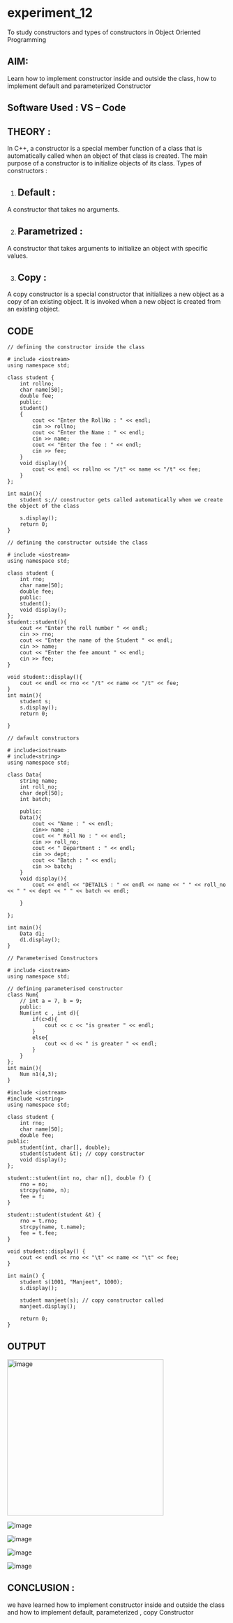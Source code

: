 # experiment_12
To study constructors and types of constructors in Object Oriented Programming
## AIM: 
Learn how to implement constructor inside and outside the class, how to implement default and parameterized Constructor

## Software Used : VS – Code 

## THEORY :
In C++, a constructor is a special member function of a class that is automatically called when an object of that class is created. The main purpose of a constructor is to initialize objects of its class.
Types of constructors :
1.	## Default :
A constructor that takes no arguments.

2.	## Parametrized :
A constructor that takes arguments to initialize an object with specific values.

3. ## Copy :
A copy constructor is a special constructor that initializes a new object as a copy of an existing object. It is invoked when a new object is created from an existing object.

## CODE
```
// defining the constructor inside the class

# include <iostream>
using namespace std;

class student {
    int rollno;
    char name[50];
    double fee;
    public:
    student()
    {
        cout << "Enter the RollNo : " << endl;
        cin >> rollno;
        cout << "Enter the Name : " << endl;
        cin >> name;
        cout << "Enter the fee : " << endl;
        cin >> fee;
    } 
    void display(){
        cout << endl << rollno << "/t" << name << "/t" << fee;
    }
};

int main(){
    student s;// constructor gets called automatically when we create the object of the class

    s.display();
    return 0;
}
```
```
// defining the constructor outside the class

# include <iostream>
using namespace std;

class student {
    int rno;
    char name[50];
    double fee;
    public:
    student();
    void display();
};
student::student(){
    cout << "Enter the roll number " << endl;
    cin >> rno;
    cout << "Enter the name of the Student " << endl;
    cin >> name;
    cout << "Enter the fee amount " << endl;
    cin >> fee;
}

void student::display(){
    cout << endl << rno << "/t" << name << "/t" << fee;
}
int main(){
    student s;
    s.display();
    return 0;

}
```
```
// dafault constructors

# include<iostream>
# include<string>
using namespace std;

class Data{
    string name;
    int roll_no;
    char dept[50];
    int batch;

    public:
    Data(){
        cout << "Name : " << endl;
        cin>> name ;
        cout << " Roll No : " << endl;
        cin >> roll_no;
        cout << " Department : " << endl;
        cin >> dept;
        cout << "Batch : " << endl;
        cin >> batch;
    }
    void display(){
        cout << endl << "DETAILS : " << endl << name << " " << roll_no << " " << dept << " " << batch << endl;

    }

};

int main(){
    Data d1;
    d1.display();
}
```
```
// Parameterised Constructors

# include <iostream>
using namespace std;

// defining parameterised constructor
class Num{
    // int a = 7, b = 9;
    public:
    Num(int c , int d){
        if(c>d){
            cout << c << "is greater " << endl;
        }
        else{
            cout << d << " is greater " << endl;
        }
    }
};
int main(){
    Num n1(4,3);
}
```
```
#include <iostream>
#include <cstring>
using namespace std;

class student {
    int rno;
    char name[50];
    double fee;
public:
    student(int, char[], double);
    student(student &t); // copy constructor
    void display();
};

student::student(int no, char n[], double f) {
    rno = no;
    strcpy(name, n);
    fee = f;
}

student::student(student &t) {
    rno = t.rno;
    strcpy(name, t.name);
    fee = t.fee;
}

void student::display() {
    cout << endl << rno << "\t" << name << "\t" << fee;
}

int main() {
    student s(1001, "Manjeet", 1000);
    s.display();

    student manjeet(s); // copy constructor called
    manjeet.display();

    return 0;
}

```
## OUTPUT

<img width="358" alt="image" src="https://github.com/user-attachments/assets/3405a696-db7d-4125-8d05-253d8b59744d">

![image](https://github.com/user-attachments/assets/4125fa05-f9b2-4e73-8f21-2936c9e3904f)

![image](https://github.com/user-attachments/assets/91276cc6-48f2-4f97-8751-23e3f7655496)

![image](https://github.com/user-attachments/assets/5d254580-5fcb-4166-a3fe-1c1bdc08823b)

![image](https://github.com/user-attachments/assets/7da3f071-d7d6-43d9-aa70-60abe6b3092d)

## CONCLUSION :
we have learned how to implement constructor inside and outside the class and how to implement default, parameterized , copy Constructor





